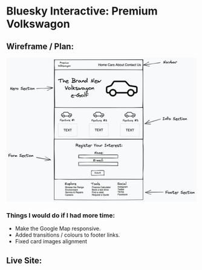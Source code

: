 # Bluesky Interactive: Premium Volkswagon

## Wireframe / Plan:

![](./img/PV-Wireframe.png)

### Things I would do if I had more time:

- Make the Google Map responsive.
- Added transitions / colours to footer links.
- Fixed card images alignment

## Live Site:
